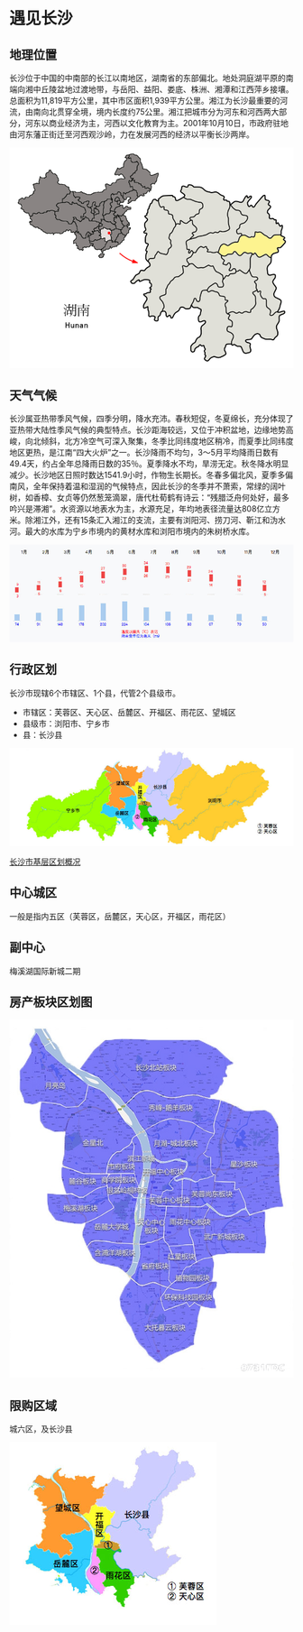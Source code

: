 # 遇见长沙

## 地理位置
长沙位于中国的中南部的长江以南地区，湖南省的东部偏北。地处洞庭湖平原的南端向湘中丘陵盆地过渡地带，与岳阳、益阳、娄底、株洲、湘潭和江西萍乡接壤。总面积为11,819平方公里，其中市区面积1,939平方公里。湘江为长沙最重要的河流，由南向北贯穿全境，境内长度约75公里。湘江把城市分为河东和河西两大部分，河东以商业经济为主，河西以文化教育为主。2001年10月10日，市政府驻地由河东藩正街迁至河西观沙岭，力在发展河西的经济以平衡长沙两岸。

![地理位置](./images/position.png)


## 天气气候
长沙属亚热带季风气候，四季分明，降水充沛。春秋短促，冬夏绵长，充分体现了亚热带大陆性季风气候的典型特点。长沙距海较远，又位于冲积盆地，边缘地势高峻，向北倾斜，北方冷空气可深入聚集，冬季比同纬度地区稍冷，而夏季比同纬度地区更热，是江南“四大火炉”之一。长沙降雨不均匀，3～5月平均降雨日数有49.4天，约占全年总降雨日数的35％。夏季降水不均，旱涝无定。秋冬降水明显减少。长沙地区日照时数达1541.9小时，作物生长期长。冬春多偏北风，夏季多偏南风，全年保持着温和湿润的气候特点，因此长沙的冬季并不萧索，常绿的阔叶树，如香樟、女贞等仍然葱笼滴翠，唐代杜荀鹤有诗云：“残腊泛舟何处好，最多吟兴是滞湘”。水资源以地表水为主，水源充足，年均地表径流量达808亿立方米。除湘江外，还有15条汇入湘江的支流，主要有浏阳河、捞刀河、靳江和沩水河。最大的水库为宁乡市境内的黄材水库和浏阳市境内的朱树桥水库。

![天气气候](./images/readme-tianqiqihou.jpg)


## 行政区划
长沙市现辖6个市辖区、1个县，代管2个县级市。
- 市辖区：芙蓉区、天心区、岳麓区、开福区、雨花区、望城区
- 县级市：浏阳市、宁乡市
- 县：长沙县

![行政区划图](./images/readme-xingzhengquhua.jpg)

[长沙市基层区划概况](./长沙市基层区划概况.md)


## 中心城区
一般是指内五区（芙蓉区，岳麓区，天心区，开福区，雨花区）


## 副中心
梅溪湖国际新城二期


## 房产板块区划图

![房产板块区划图](./images/readme-fangchanbankuai.jpg)


## 限购区域
城六区，及长沙县

![限购区域](./images/readme-xiangouquyu.jpg)


<!-- ## 轨道交通

![长株潭城际轨道](./images/长株潭城际轨道交通.jpg) -->

